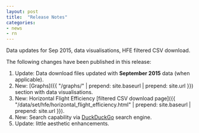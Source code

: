 ```yaml
---
layout: post
title:  "Release Notes"
categories:
- news
- rn
---
```


Data updates for Sep 2015, data visualisations, HFE filtered CSV download.

The following changes have been published in this release:

1. Update: Data download files updated with **September 2015** data (when applicable).
1. New: [Graphs]({{ "/graphs/" | prepend: site.baseurl | prepend: site.url }}) section with data visualisations.
1. New: Horizontal Flight Efficiency [filtered CSV download page]({{ "/data/set/hfe/horizontal_flight_efficiency.html" | prepend: site.baseurl | prepend: site.url }}).
1. New: Search capability via [DuckDuckGo](https://duckduckgo.com) search engine.
2. Update: little aesthetic enhancements.
